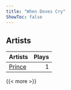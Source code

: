 ```yaml
---
title: "When Doves Cry"
ShowToc: false
---
```


## Artists
Artists | Plays 
----- | -----: 
[Prince](/artists/prince-3403) | 1

{{< more >}}